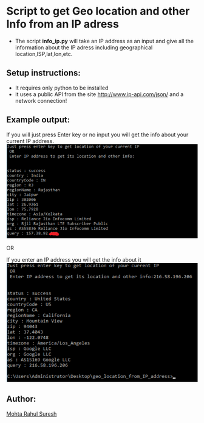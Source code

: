 # Script to get Geo location and other Info from an IP adress

- The script **info_ip.py** will take an IP address as an input and give all the information about the IP adress 
including geographical location,ISP,lat,lon,etc.


## Setup instructions:

- It requires only python to be installed 
- it uses a public API from the site http://www.ip-api.com/json/ and a network connection!

## Example output:

If you will just press Enter key or no input you will get the info about your current IP address.
![1.png](img/1.png)

OR

If you enter an IP address you will get the info about it
![2.png](img/2.png)

## Author:

[Mohta Rahul Suresh](https://github.com/Rahul555-droid)

